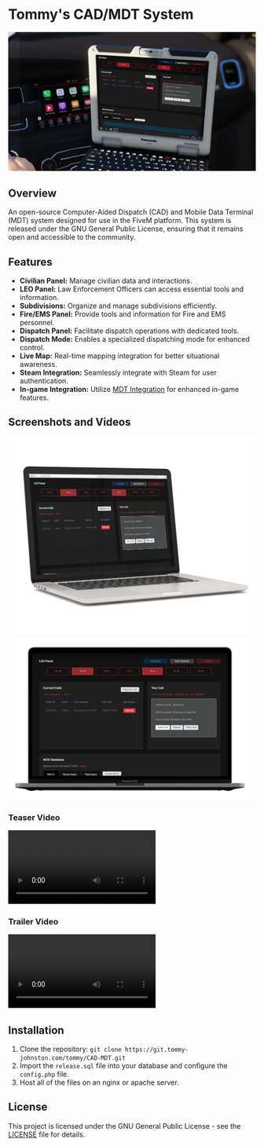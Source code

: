 # Tommy's CAD/MDT System
![](mockup1.png)

## Overview

 An open-source Computer-Aided Dispatch (CAD) and Mobile Data Terminal (MDT) system designed for use in the FiveM platform. This system is released under the GNU General Public License, ensuring that it remains open and accessible to the community.

## Features

- **Civilian Panel:** Manage civilian data and interactions.
- **LEO Panel:** Law Enforcement Officers can access essential tools and information.
- **Subdivisions:** Organize and manage subdivisions efficiently.
- **Fire/EMS Panel:** Provide tools and information for Fire and EMS personnel.
- **Dispatch Panel:** Facilitate dispatch operations with dedicated tools.
- **Dispatch Mode:** Enables a specialized dispatching mode for enhanced control.
- **Live Map:** Real-time mapping integration for better situational awareness.
- **Steam Integration:** Seamlessly integrate with Steam for user authentication.
- **In-game Integration:** Utilize [MDT Integration](https://git.tommy-johnston.com/tommy/mdt-integration) for enhanced in-game features.

## Screenshots and Videos
![](mockup2.png)
![](mockup3.png)

### Teaser Video
![](https://git.tommy-johnston.com/tommy/CAD-MDT/media/branch/main/teaser-vid.mp4)

### Trailer Video
![](trailer-vid.mp4)

## Installation

1. Clone the repository: `git clone https://git.tommy-johnston.com/tommy/CAD-MDT.git`
2. Import the `release.sql` file into your database and configure the `config.php` file.
3. Host all of the files on an nginx or apache server.

## License

This project is licensed under the GNU General Public License - see the [LICENSE](LICENSE) file for details.